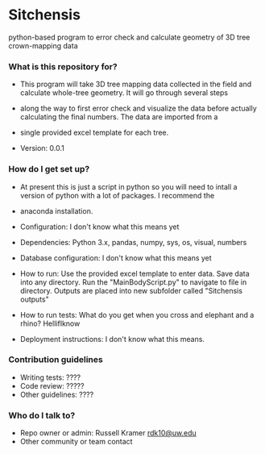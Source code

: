 # Sitchensis
python-based program to error check and calculate geometry of  3D tree crown-mapping data

### What is this repository for? ###

* This program will take 3D tree mapping data collected in the field and calculate whole-tree geometry. It will go through several steps
* along the way to first error check and visualize the data before actually calculating the final numbers. The data are imported from a 
* single provided excel template for each tree. 

* Version: 0.0.1

### How do I get set up? ###

* At present this is just a script in python so you will need to intall a version of python with a lot of packages. I recommend the 
* anaconda installation. 

* Configuration: I don't know what this means yet

* Dependencies: Python 3.x, pandas, numpy, sys, os, visual, numbers

* Database configuration: I don't know what this means yet

* How to run: Use the provided excel template to enter data. Save data into any directory. Run the "MainBodyScript.py" to navigate to file in directory. Outputs are placed into new subfolder called "Sitchensis outputs"

* How to run tests: What do you get when you cross and elephant and a rhino? HellifIknow

* Deployment instructions: I don't know what this means. 

### Contribution guidelines ###

* Writing tests: ????
* Code review: ?????
* Other guidelines: ????

### Who do I talk to? ###

* Repo owner or admin: Russell Kramer rdk10@uw.edu
* Other community or team contact
